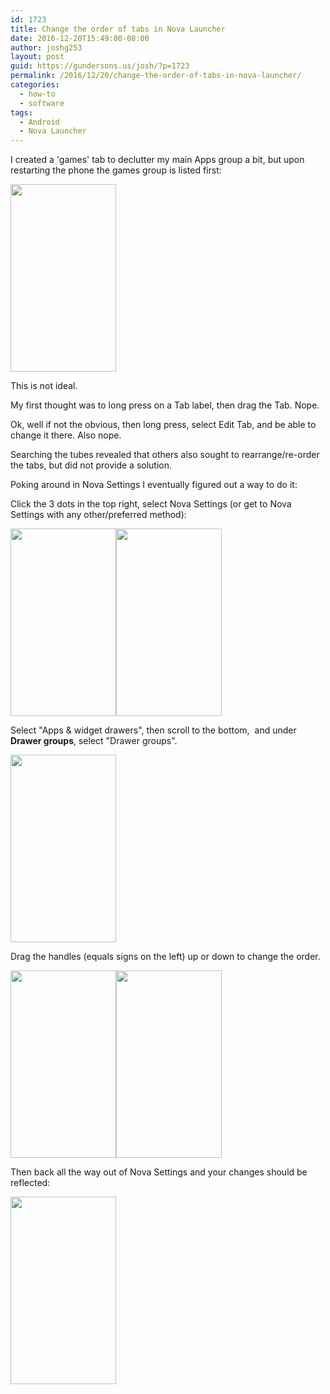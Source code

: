 ```yaml
---
id: 1723
title: Change the order of tabs in Nova Launcher
date: 2016-12-20T15:49:00-08:00
author: joshg253
layout: post
guid: https://gundersons.us/josh/?p=1723
permalink: /2016/12/20/change-the-order-of-tabs-in-nova-launcher/
categories:
  - how-to
  - software
tags:
  - Android
  - Nova Launcher
---
```

I created a 'games' tab to declutter my main Apps group a bit, but upon restarting the phone the games group is listed first:

<a href="/josh/wp-content/uploads/2016/12/Screenshot_20161220-151143.jpg"><img class="size-medium wp-image-1724 alignnone" src="/josh/wp-content/uploads/2016/12/Screenshot_20161220-151143-169x300.jpg" alt="" width="169" height="300" /></a>

This is not ideal.

My first thought was to long press on a Tab label, then drag the Tab. Nope.

Ok, well if not the obvious, then long press, select Edit Tab, and be able to change it there. Also nope.

Searching the tubes revealed that others also sought to rearrange/re-order the tabs, but did not provide a solution.

Poking around in Nova Settings I eventually figured out a way to do it:

Click the 3 dots in the top right, select Nova Settings (or get to Nova Settings with any other/preferred method):

<a href="/josh/wp-content/uploads/2016/12/Screenshot_20161220-151153.jpg"><img class="size-medium wp-image-1725 alignnone" src="/josh/wp-content/uploads/2016/12/Screenshot_20161220-151153-169x300.jpg" alt="" width="169" height="300" /></a><a href="/josh/wp-content/uploads/2016/12/Screenshot_20161220-151202.jpg"><img class="size-medium wp-image-1726 alignnone" src="/josh/wp-content/uploads/2016/12/Screenshot_20161220-151202-169x300.jpg" alt="" width="169" height="300" /></a>

Select "Apps &amp; widget drawers", then scroll to the bottom,  and under <strong>Drawer groups</strong>, select "Drawer groups".

<a href="/josh/wp-content/uploads/2016/12/Screenshot_20161220-151210.jpg"><img class="size-medium wp-image-1727 alignnone" src="/josh/wp-content/uploads/2016/12/Screenshot_20161220-151210-169x300.jpg" alt="" width="169" height="300" /></a>

Drag the handles (equals signs on the left) up or down to change the order.

<a href="/josh/wp-content/uploads/2016/12/Screenshot_20161220-151627.jpg"><img class="size-medium wp-image-1728 alignnone" src="/josh/wp-content/uploads/2016/12/Screenshot_20161220-151627-169x300.jpg" alt="" width="169" height="300" /></a><a href="/josh/wp-content/uploads/2016/12/Screenshot_20161220-151631.jpg"><img class="size-medium wp-image-1729 alignnone" src="/josh/wp-content/uploads/2016/12/Screenshot_20161220-151631-169x300.jpg" alt="" width="169" height="300" /></a>

Then back all the way out of Nova Settings and your changes should be reflected:

<a href="/josh/wp-content/uploads/2016/12/Screenshot_20161220-151824.jpg"><img class="size-medium wp-image-1730 alignnone" src="/josh/wp-content/uploads/2016/12/Screenshot_20161220-151824-169x300.jpg" alt="" width="169" height="300" /></a>

<span style="border-radius: 2px; text-indent: 20px; width: auto; padding: 0px 4px 0px 0px; text-align: center; font: bold 11px/20px 'Helvetica Neue',Helvetica,sans-serif; color: #ffffff; background: #bd081c  no-repeat scroll 3px 50% / 14px 14px; position: absolute; opacity: 1; z-index: 8675309; display: none; cursor: pointer;">Save</span>